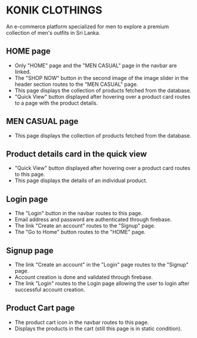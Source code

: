 # KONIK CLOTHINGS

An e-commerce platform specialized for men to explore a premium collection of men's outfits in Sri Lanka.

## HOME page

- Only "HOME" page and the "MEN CASUAL" page in the navbar are linked.
- The "SHOP NOW" button in the second image of the image slider in the header section routes to the "MEN CASUAL" page.
- This page displays the collection of products fetched from the database.
- "Quick View" button displayed after hovering over a product card routes to a page with the product details.

## MEN CASUAL page

- This page displays the collection of products fetched from the database.

## Product details card in the quick view

- "Quick View" button displayed after hovering over a product card routes to this page.
- This page displays the details of an individual product.

## Login page

- The "Login" button in the navbar routes to this page.
- Email address and password are authenticated through firebase.
- The link "Create an account" routes to the "Signup" page.
- The "Go to Home" button routes to the "HOME" page.

## Signup page

- The link "Create an account" in the "Login" page routes to the "Signup" page.
- Account creation is done and validated through firebase.
- The link "Login" routes to the Login page allowing the user to login after successful account creation.

## Product Cart page

- The product cart icon in the navbar routes to this page.
- Displays the products in the cart (still this page is in static condition).

